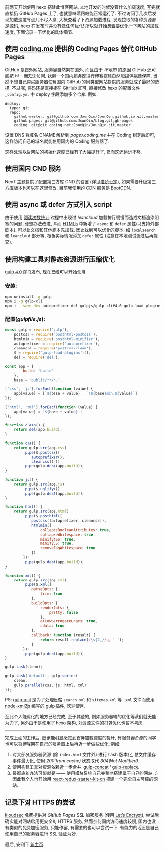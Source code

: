 前两天开始使用 hexo 搭建此博客网站, 本地开发的时候没管什么加载速度, 写完就直接扔 GitHub Pages 上了, 也就意味着网站能正常运行了. 不过访问了几次后发现加载速度有点儿不尽人意, 大概查看了下资源加载进程, 发现拉取的各种资源都是源码, hexo 在发布时并没有做任何优化! 所以就开始想着要优化一下网站的加载速度, 下面记录一下优化的具体细节.

## 使用 [coding.me](http://coding.me) 提供的 Coding Pages 替代 GitHub Pages

GitHub 是国外网站, 服务器自然架在国外, 而且由于 *不可知* 的原因 GitHub 还可能被 *bi...* 而无法访问, 找到一个国内服务器进行博客搭建自然能提供最佳保障, 当然不想自己购买服务器使用国内 GitHub 的同类型网站提供的服务就成了最好的选择. 不过呢, 源码还是直接挂在 GitHub 即可, 直接修改 hexo 的配置文件 `_config.yml` 中 deploy 字段添加多个仓库. 例如:

```
deploy:
  type: git
  repo:
    github-master: git@github.com:JounQin/JounQin.github.io.git,master
    github-pages: git@github.com:JounQin/blog.git,gh-pages
    coding: git@git.coding.net:JounQin/JounQin.git,master
```

设置 DNS 将域名 CNAME 解析到 *pages.coding.me* 并在 Coding 绑定后即可, 这样访问自己的域名就能使用国内的 Coding 服务器了.

这样处理以后网站的初始化速度已经有了大幅提升了, 然而这还远远不够.

## 使用国内 CND 服务

NexT 主题提供了配置第三方库 CND 的设置 (详见[进阶设定](http://theme-next.iissnan.com/advanced-settings.html)), 如果需要升级第三方库版本也可以在这里修改. 目前我使用的 CDN 服务是 [BootCDN](http://www.bootcdn.cn/).

## 使用 async 或 defer 方式引入 script

由于使用 [阅读次数统计](http://theme-next.iissnan.com/third-party-services.html#analytics-busuanzi) 过程中出现过 *leancloud* 加载执行缓慢而造成文档渲染阻塞的问题, 便想办法改进, 幸而 [HTML5](https://developer.mozilla.org/zh-CN/docs/Web/HTML/Element/script) 中新增了 `async` 和 `defer` 属性(只支持外部脚本), 可以让文档和其他脚本先加载, 因此找到可以优化的脚本, 如 `localsearch` 和 `leancloud` 部分等, 根据实际情况添加 `defer` 属性 (注意在本地测试通过后再提交).

## 使用构建工具对静态资源进行压缩优化

[gulp 4.0](https://github.com/gulpjs/gulp/tree/4.0) 即将发布, 现在已经可以开始使用.

### 安装:

``` bash
npm uninstall -g gulp
npm i -g gulp-cli
npm i --save-dev autoprefixer del gulpjs/gulp-cli#4.0 gulp-load-plugins gulp-postcss gulp-posthtml gulp-uglify gulp-xml postcss-clean posthtml-minifier posthtml-postcss
```

### 配置(*gulpfile.js*):

``` javascript
const gulp = require('gulp'),
    postcss = require('posthtml-postcss'),
    htmlmin = require('posthtml-minifier'),
    autoprefixer = require('autoprefixer'),
    cleancss = require('postcss-clean'),
    $ = require('gulp-load-plugins')(),
    del = require('del');

const app = {
        build: 'build'
    },
    base = 'public/**/*.';

['css', 'js'].forEach(function (value) {
    app[value] = [`${base + value}`, `!${base}min.${value}`];
});

['html', 'xml'].forEach(function (value) {
    app[value] = `${base + value}`;
});

function clean() {
    return del(app.build);
}

function css() {
    return gulp.src(app.css)
        .pipe($.postcss([
            autoprefixer(),
            cleancss()]))
        .pipe(gulp.dest(app.build));
}

function js() {
    return gulp.src(app.js)
        .pipe($.uglify())
        .pipe(gulp.dest(app.build));
}

function html() {
    return gulp.src(app.html)
        .pipe($.posthtml([
            postcss([autoprefixer, cleancss]),
            htmlmin({
                collapseBooleanAttributes: true,
                collapseWhitespace: true,
                minifyCSS: true,
                minifyJS: true,
                removeTagWhitespace: true
            })
        ]))
        .pipe(gulp.dest(app.build));
}

function xml() {
    return gulp.src(app.xml)
        .pipe($.xml({
            parseOpts: {
                trim: true
            },
            buildOpts: {
                renderOpts: {
                    pretty: false
                },
                allowSurrogateChars: true,
                cdata: true
            },
            callback: function (result) {
                return result.replace(/\s{2,}/g, ' ');
            }
        }))
        .pipe(gulp.dest(app.build));
}

gulp.task(clean);

gulp.task('default', gulp.series(
    clean,
    gulp.parallel(css, js, html, xml)
));
```

PS: [gulp-xml](https://github.com/JounQin/gulp-xml) 是为了处理压缩 `search.xml` 和 `sitemap.xml` 等 `.xml` 文件而使用 [node-xml2js](https://github.com/Leonidas-from-XIV/node-xml2js) 编写的 [gulp 插件](https://github.com/gulpjs/plugins), 欢迎使用.

至此个人能优化的地方已经完成, 至于其他的, 例如服务器端的优化等我们就无能为力了, 另外由于是使用了 hexo 架构, 对资源文件的打包优化也暂不考虑.

---

完成上面的工作后, 应该能明显感觉到首屏加载速度的提升, 有服务器资源的同学也可以将博客架在自己的服务器上后再近一步做些优化, 例如:

1. 对大部分服务器资源 (除 `index.html` 文件外) 进行 hash 版本化, 使文件缓存事件最大化, 使用 *200(from cache)* 状态取代 *304(Not Modified)*.
1. 使用构建工具对资源依赖近一步合并: [gulp-concat](https://github.com/contra/gulp-concat) / [gulp-replace](https://github.com/lazd/gulp-replace).
1. 最彻底的办法可能就是 —— 使用模块系统自己完整地搭建属于自己的网站. :) 因此我个人也开始用 [react-redux-starter-kit-cn](https://github.com/JounQin/react-redux-starter-kit-cn) 搭建一个完全自主可控的网站.

## 记录下对 HTTPS 的尝试

[kloudsec](https://kloudsec.com/) 免费提供对 *GitHub Pages* SSL 加密服务 (使用 [Let’s Encrypt](https://letsencrypt.org/)), 尝试后确实能对网站启用更安全的 HTTPS 服务, 然而奈何国内访问速度较慢, 国内也没有类似的免费加密服务, 只能作罢, 有需要的也可以尝试一下. 有能力的话还是自己使用自己的服务器进行 SSL 验证为妙.

最后, 安利下 [新主页](http://1stg.me/).

